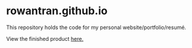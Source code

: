 # rowantran.github.io

This repository holds the code for my personal website/portfolio/resumé.

View the finished product [here.](https://rowantran.com)
